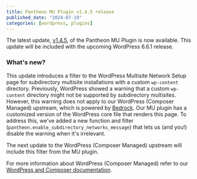 ```yaml
---
title: Pantheon MU Plugin v1.4.5 release
published_date: "2024-07-19"
categories: [wordpress, plugins]
---
```


The latest update, [v1.4.5](https://github.com/pantheon-systems/pantheon-mu-plugin/releases), of the Pantheon MU Plugin is now available. This update will be included with the upcoming WordPress 6.6.1 release.

### What's new?

This update introduces a filter to the WordPress Multisite Network Setup page for subdirectory multisite installations with a custom `wp-content` directory. Previously, WordPress showed a warning that a custom `wp-content` directory might not be supported by subdirectory multisites. However, this warning does not apply to our WordPress (Composer Managed) upstream, which is powered by [Bedrock](https://roots.io/bedrock/). Our MU plugin has a customized version of the WordPress core file that renders this page. To address this, we've added a new function and filter (`pantheon.enable_subdirectory_networks_message`) that lets us (and you!) disable the warning when it's irrelevant.

The next update to the WordPress (Composer Managed) upstream will include this filter from the MU plugin.

For more information about WordPress (Composer Managed) refer to our [WordPress and Composer documentation](https://docs.pantheon.io/guides/wordpress-composer).

